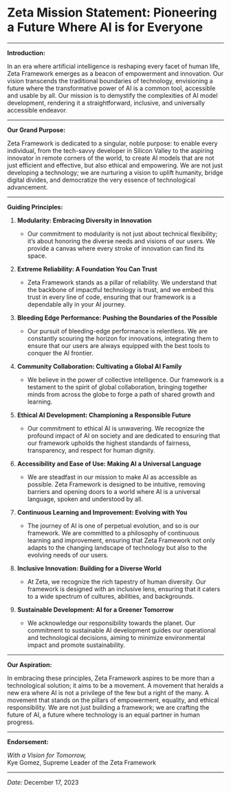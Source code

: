 # **Zeta Mission Statement: Pioneering a Future Where AI is for Everyone**


---

**Introduction:**

In an era where artificial intelligence is reshaping every facet of human life, Zeta Framework emerges as a beacon of empowerment and innovation. Our vision transcends the traditional boundaries of technology, envisioning a future where the transformative power of AI is a common tool, accessible and usable by all. Our mission is to demystify the complexities of AI model development, rendering it a straightforward, inclusive, and universally accessible endeavor.

---

**Our Grand Purpose:**

Zeta Framework is dedicated to a singular, noble purpose: to enable every individual, from the tech-savvy developer in Silicon Valley to the aspiring innovator in remote corners of the world, to create AI models that are not just efficient and effective, but also ethical and empowering. We are not just developing a technology; we are nurturing a vision to uplift humanity, bridge digital divides, and democratize the very essence of technological advancement.

---

**Guiding Principles:**

1. **Modularity: Embracing Diversity in Innovation**  
   - Our commitment to modularity is not just about technical flexibility; it’s about honoring the diverse needs and visions of our users. We provide a canvas where every stroke of innovation can find its space.

2. **Extreme Reliability: A Foundation You Can Trust**  
   - Zeta Framework stands as a pillar of reliability. We understand that the backbone of impactful technology is trust, and we embed this trust in every line of code, ensuring that our framework is a dependable ally in your AI journey.

3. **Bleeding Edge Performance: Pushing the Boundaries of the Possible**  
   - Our pursuit of bleeding-edge performance is relentless. We are constantly scouring the horizon for innovations, integrating them to ensure that our users are always equipped with the best tools to conquer the AI frontier.

4. **Community Collaboration: Cultivating a Global AI Family**  
   - We believe in the power of collective intelligence. Our framework is a testament to the spirit of global collaboration, bringing together minds from across the globe to forge a path of shared growth and learning.

5. **Ethical AI Development: Championing a Responsible Future**  
   - Our commitment to ethical AI is unwavering. We recognize the profound impact of AI on society and are dedicated to ensuring that our framework upholds the highest standards of fairness, transparency, and respect for human dignity.

6. **Accessibility and Ease of Use: Making AI a Universal Language**  
   - We are steadfast in our mission to make AI as accessible as possible. Zeta Framework is designed to be intuitive, removing barriers and opening doors to a world where AI is a universal language, spoken and understood by all.

7. **Continuous Learning and Improvement: Evolving with You**  
   - The journey of AI is one of perpetual evolution, and so is our framework. We are committed to a philosophy of continuous learning and improvement, ensuring that Zeta Framework not only adapts to the changing landscape of technology but also to the evolving needs of our users.

8. **Inclusive Innovation: Building for a Diverse World**  
   - At Zeta, we recognize the rich tapestry of human diversity. Our framework is designed with an inclusive lens, ensuring that it caters to a wide spectrum of cultures, abilities, and backgrounds.

9. **Sustainable Development: AI for a Greener Tomorrow**  
   - We acknowledge our responsibility towards the planet. Our commitment to sustainable AI development guides our operational and technological decisions, aiming to minimize environmental impact and promote sustainability.

---

**Our Aspiration:**

In embracing these principles, Zeta Framework aspires to be more than a technological solution; it aims to be a movement. A movement that heralds a new era where AI is not a privilege of the few but a right of the many. A movement that stands on the pillars of empowerment, equality, and ethical responsibility. We are not just building a framework; we are crafting the future of AI, a future where technology is an equal partner in human progress.

---

**Endorsement:**

*With a Vision for Tomorrow,*  
Kye Gomez, Supreme Leader of the Zeta Framework 

---

*Date:* December 17, 2023

